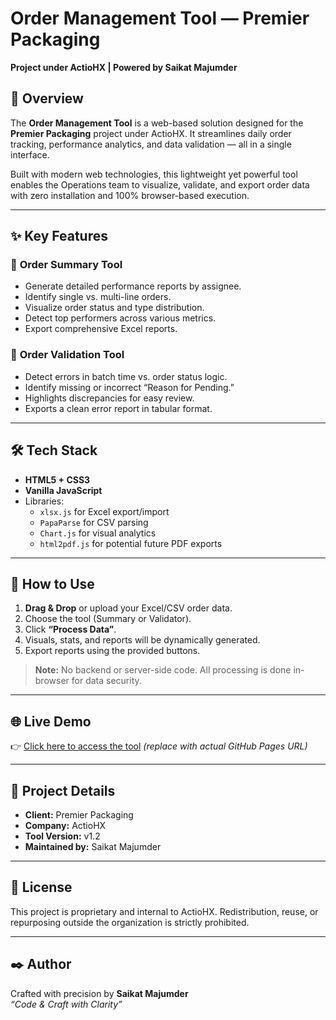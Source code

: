 # Order Management Tool — Premier Packaging  
**Project under ActioHX | Powered by Saikat Majumder**

## 🧭 Overview
The **Order Management Tool** is a web-based solution designed for the **Premier Packaging** project under ActioHX. It streamlines daily order tracking, performance analytics, and data validation — all in a single interface.

Built with modern web technologies, this lightweight yet powerful tool enables the Operations team to visualize, validate, and export order data with zero installation and 100% browser-based execution.

---

## ✨ Key Features

### 🔹 **Order Summary Tool**
- Generate detailed performance reports by assignee.
- Identify single vs. multi-line orders.
- Visualize order status and type distribution.
- Detect top performers across various metrics.
- Export comprehensive Excel reports.

### 🔸 **Order Validation Tool**
- Detect errors in batch time vs. order status logic.
- Identify missing or incorrect “Reason for Pending.”
- Highlights discrepancies for easy review.
- Exports a clean error report in tabular format.

---

## 🛠️ Tech Stack
- **HTML5 + CSS3**  
- **Vanilla JavaScript**
- Libraries:
  - `xlsx.js` for Excel export/import
  - `PapaParse` for CSV parsing
  - `Chart.js` for visual analytics
  - `html2pdf.js` for potential future PDF exports

---

## 🔄 How to Use
1. **Drag & Drop** or upload your Excel/CSV order data.
2. Choose the tool (Summary or Validator).
3. Click **“Process Data”**.
4. Visuals, stats, and reports will be dynamically generated.
5. Export reports using the provided buttons.

> **Note:** No backend or server-side code. All processing is done in-browser for data security.

---

## 🌐 Live Demo
👉 [Click here to access the tool]([https://YOUR_USERNAME.github.io/order-management-tool/](https://msaikat99.github.io/Order_Management_Tool/))  
*(replace with actual GitHub Pages URL)*

---

## 📎 Project Details
- **Client:** Premier Packaging  
- **Company:** ActioHX  
- **Tool Version:** v1.2  
- **Maintained by:** Saikat Majumder

---

## 🧾 License
This project is proprietary and internal to ActioHX. Redistribution, reuse, or repurposing outside the organization is strictly prohibited.

---

## ✒️ Author
Crafted with precision by **Saikat Majumder**  
_“Code & Craft with Clarity”_

